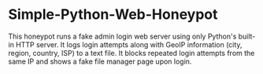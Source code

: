 # Simple-Python-Web-Honeypot
This honeypot runs a fake admin login web server using only Python's built-in HTTP server. It logs login attempts along with GeoIP information (city, region, country, ISP) to a text file. It blocks repeated login attempts from the same IP and shows a fake file manager page upon login.
